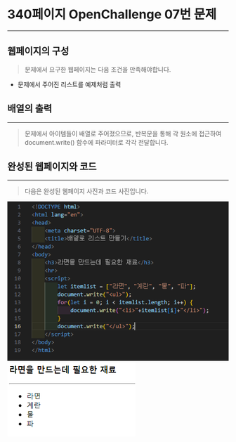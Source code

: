 # 340페이지 OpenChallenge 07번 문제

-----------------------------

## 웹페이지의 구성

> 문제에서 요구한 웹페이지는 다음 조건을 만족해야합니다.

+ 문제에서 주어진 리스트를 예제처럼 출력

## 배열의 출력

-----------------------------

> 문제에서 아이템들이 배열로 주어졌으므로, 반복문을 통해 각 원소에 접근하여 document.write() 함수에 파라미터로 각각 전달합니다.

## 완성된 웹페이지와 코드

-----------------------------

> 다음은 완성된 웹페이지 사진과 코드 사진입니다.

<img src="./image/p340_코드.png">
<img src="./image/p340웹페이지.png">